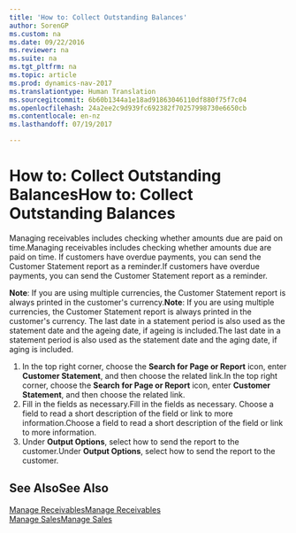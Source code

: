 ```yaml
---
title: 'How to: Collect Outstanding Balances'
author: SorenGP
ms.custom: na
ms.date: 09/22/2016
ms.reviewer: na
ms.suite: na
ms.tgt_pltfrm: na
ms.topic: article
ms.prod: dynamics-nav-2017
ms.translationtype: Human Translation
ms.sourcegitcommit: 6b60b1344a1e18ad91863046110df880f75f7c04
ms.openlocfilehash: 24a2ee2c9d939fc692382f70257998730e6650cb
ms.contentlocale: en-nz
ms.lasthandoff: 07/19/2017

---
```


# <a name="how-to-collect-outstanding-balances"></a><span data-ttu-id="26bbb-102">How to: Collect Outstanding Balances</span><span class="sxs-lookup"><span data-stu-id="26bbb-102">How to: Collect Outstanding Balances</span></span>
<span data-ttu-id="26bbb-103">Managing receivables includes checking whether amounts due are paid on time.</span><span class="sxs-lookup"><span data-stu-id="26bbb-103">Managing receivables includes checking whether amounts due are paid on time.</span></span> <span data-ttu-id="26bbb-104">If customers have overdue payments, you can send the Customer Statement report as a reminder.</span><span class="sxs-lookup"><span data-stu-id="26bbb-104">If customers have overdue payments, you can send the Customer Statement report as a reminder.</span></span>

<span data-ttu-id="26bbb-105">**Note**: If you are using multiple currencies, the Customer Statement report is always printed in the customer's currency.</span><span class="sxs-lookup"><span data-stu-id="26bbb-105">**Note**: If you are using multiple currencies, the Customer Statement report is always printed in the customer's currency.</span></span> <span data-ttu-id="26bbb-106">The last date in a statement period is also used as the statement date and the ageing date, if ageing is included.</span><span class="sxs-lookup"><span data-stu-id="26bbb-106">The last date in a statement period is also used as the statement date and the aging date, if aging is included.</span></span>

1. <span data-ttu-id="26bbb-107">In the top right corner, choose the **Search for Page or Report** icon, enter **Customer Statement**, and then choose the related link.</span><span class="sxs-lookup"><span data-stu-id="26bbb-107">In the top right corner, choose the **Search for Page or Report** icon, enter **Customer Statement**, and then choose the related link.</span></span>
2. <span data-ttu-id="26bbb-108">Fill in the fields as necessary.</span><span class="sxs-lookup"><span data-stu-id="26bbb-108">Fill in the fields as necessary.</span></span> <span data-ttu-id="26bbb-109">Choose a field to read a short description of the field or link to more information.</span><span class="sxs-lookup"><span data-stu-id="26bbb-109">Choose a field to read a short description of the field or link to more information.</span></span>
3. <span data-ttu-id="26bbb-110">Under **Output Options**, select how to send the report to the customer.</span><span class="sxs-lookup"><span data-stu-id="26bbb-110">Under **Output Options**, select how to send the report to the customer.</span></span>

## <a name="see-also"></a><span data-ttu-id="26bbb-111">See Also</span><span class="sxs-lookup"><span data-stu-id="26bbb-111">See Also</span></span>
[<span data-ttu-id="26bbb-112">Manage Receivables</span><span class="sxs-lookup"><span data-stu-id="26bbb-112">Manage Receivables</span></span>](receivables-manage-receivables.md)  
[<span data-ttu-id="26bbb-113">Manage Sales</span><span class="sxs-lookup"><span data-stu-id="26bbb-113">Manage Sales</span></span>](sales-manage-sales.md)

